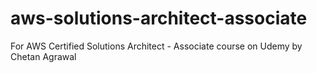 # aws-solutions-architect-associate
For AWS Certified Solutions Architect - Associate course on Udemy by Chetan Agrawal
